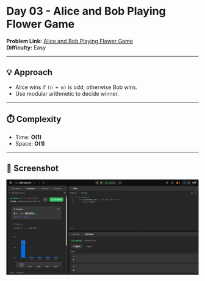 # Day 03 - Alice and Bob Playing Flower Game  

**Problem Link:** [Alice and Bob Playing Flower Game](https://leetcode.com/problems/alice-and-bob-playing-flower-game/)  
**Difficulty:** Easy  

---

## 💡 Approach
- Alice wins if `(n + m)` is odd, otherwise Bob wins.
- Use modular arithmetic to decide winner.  

---

## ⏱️ Complexity
- Time: **O(1)**
- Space: **O(1)**  

---

## 📸 Screenshot
![Alice and Bob Playing Flower Game](screenshot.jpg)
